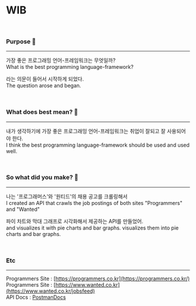 # WIB
<br>

### Purpose 🎯
---
가장 좋은 프로그래밍 언어-프레임워크는 무엇일까?<br>
What is the best programming language-framework?

라는 의문이 들어서 시작하게 되었다.<br>
The question arose and began.

<br>

### What does best mean? 📮
---
내가 생각하기에 가장 좋은 프로그래밍 언어-프레임워크는 취업이 잘되고 잘 사용되어야 한다.<br>
I think the best programming language-framework should be used and used well.

<br>

### So what did you make? 🌳
---
나는 '프로그래머스'와 '원티드'의 채용 공고를 크롤링해서<br>
I created an API that crawls the job postings of both sites "Programmers" and "Wanted"

파이 차트와 막대 그래프로 시각화해서 제공하는 API를 만들었어.<br>
and visualizes it with pie charts and bar graphs.
visualizes them into pie charts and bar graphs.


<br>

### Etc
---
Programmers Site : [https://programmers.co.kr](https://programmers.co.kr/)<br>
Programmers Site : [https://www.wanted.co.kr](https://www.wanted.co.kr/jobsfeed)<br>
API Docs : [PostmanDocs](https://documenter.getpostman.com/view/20482645/2s93z3fkm6)
